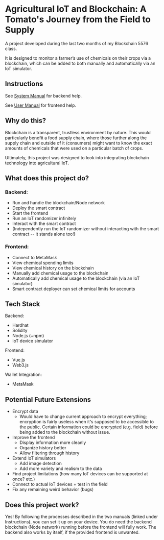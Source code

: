 # Agricultural IoT and Blockchain: A Tomato's Journey from the Field to Supply
A project developed during the last two months of my Blockchain 5576 class.

It is designed to monitor a farmer’s use of chemicals on their crops via a blockchain, which can be added to both manually and automatically via an IoT simulator.

## Instructions
See [System Manual](https://github.com/raspberrymilkyway/blockchain-project/blob/3fed4d3ddc4afa280cd9d1cd53e2353f9d062beb/files/SystemManual.pdf) for backend help.

See [User Manual](https://github.com/raspberrymilkyway/blockchain-project/blob/3fed4d3ddc4afa280cd9d1cd53e2353f9d062beb/files/UserManual.pdf) for frontend help.

## Why do this?
Blockchain is a transparent, trustless environment by nature. This would particularly benefit a food supply chain, where those further along the supply chain and outside of it (consumers) might want to know the exact amounts of chemicals that were used on a particular batch of crops.

Ultimately, this project was designed to look into integrating blockchain technology into agricultural IoT.

## What does this project do?
### Backend:
- Run and handle the blockchain/Node network
- Deploy the smart contract
- Start the frontend
- Run an IoT randomizer infinitely
- Interact with the smart contract
- (Independently run the IoT randomizer without interacting with the smart contract -- it stands alone too!)
### Frontend:
- Connect to MetaMask
- View chemical spending limits
- View chemical history on the blockchain
- Manually add chemical usage to the blockchain
- Automatically add chemical usage to the blockchain (via an IoT simulator)
- Smart contract deployer can set chemical limits for accounts

## Tech Stack
Backend:
- Hardhat
- Solidity
- Node.js (+npm)
- IoT device simulator

Frontend:
- Vue.js
- Web3.js

Wallet Integration:
- MetaMask

## Potential Future Extensions
- Encrypt data
    - Would have to change current approach to encrypt everything; encryption is fairly useless when it's supposed to be accessible to the public. Certain information could be encrypted (e.g. field) before being added to the blockchain without issue.
- Improve the frontend
    - Display information more cleanly
    - Organize history better
    - Allow filtering through history
- Extend IoT simulators
    - Add image detection
    - Add more variety and realism to the data
- Find project limitations (how many IoT devices can be supported at once? etc.)
- Connect to actual IoT devices + test in the field
- Fix any remaining weird behavior (bugs)

## Does this project work?
Yes! By following the processes described in the two manuals (linked under Instructions), you can set it up on your device. You do need the backend blockchain (Node network) running before the frontend will fully work. The backend also works by itself, if the provided frontend is unwanted.
